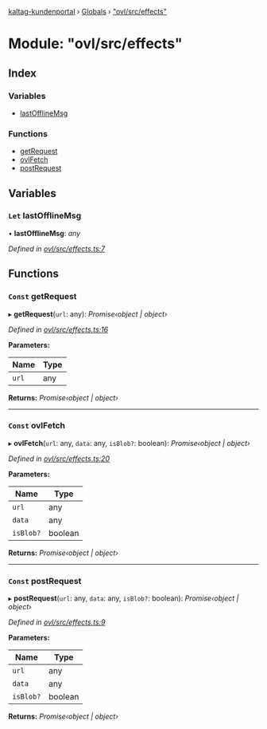 [kaltag-kundenportal](../README.md) › [Globals](../globals.md) › ["ovl/src/effects"](_ovl_src_effects_.md)

# Module: "ovl/src/effects"

## Index

### Variables

* [lastOfflineMsg](_ovl_src_effects_.md#let-lastofflinemsg)

### Functions

* [getRequest](_ovl_src_effects_.md#const-getrequest)
* [ovlFetch](_ovl_src_effects_.md#const-ovlfetch)
* [postRequest](_ovl_src_effects_.md#const-postrequest)

## Variables

### `Let` lastOfflineMsg

• **lastOfflineMsg**: *any*

*Defined in [ovl/src/effects.ts:7](https://github.com/fopsdev/ovl/blob/f9b6194/ovl/src/effects.ts#L7)*

## Functions

### `Const` getRequest

▸ **getRequest**(`url`: any): *Promise‹object | object›*

*Defined in [ovl/src/effects.ts:16](https://github.com/fopsdev/ovl/blob/f9b6194/ovl/src/effects.ts#L16)*

**Parameters:**

Name | Type |
------ | ------ |
`url` | any |

**Returns:** *Promise‹object | object›*

___

### `Const` ovlFetch

▸ **ovlFetch**(`url`: any, `data`: any, `isBlob?`: boolean): *Promise‹object | object›*

*Defined in [ovl/src/effects.ts:20](https://github.com/fopsdev/ovl/blob/f9b6194/ovl/src/effects.ts#L20)*

**Parameters:**

Name | Type |
------ | ------ |
`url` | any |
`data` | any |
`isBlob?` | boolean |

**Returns:** *Promise‹object | object›*

___

### `Const` postRequest

▸ **postRequest**(`url`: any, `data`: any, `isBlob?`: boolean): *Promise‹object | object›*

*Defined in [ovl/src/effects.ts:9](https://github.com/fopsdev/ovl/blob/f9b6194/ovl/src/effects.ts#L9)*

**Parameters:**

Name | Type |
------ | ------ |
`url` | any |
`data` | any |
`isBlob?` | boolean |

**Returns:** *Promise‹object | object›*
